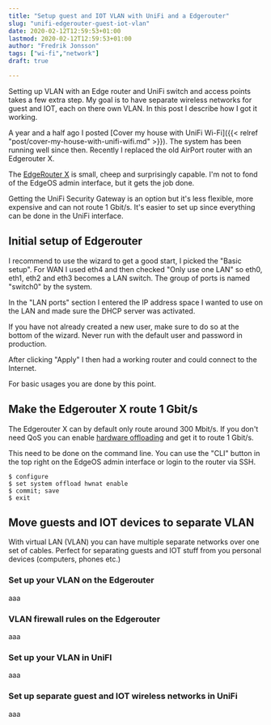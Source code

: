 ```yaml
---
title: "Setup guest and IOT VLAN with UniFi and a Edgerouter"
slug: "unifi-edgerouter-guest-iot-vlan"
date: 2020-02-12T12:59:53+01:00
lastmod: 2020-02-12T12:59:53+01:00
author: "Fredrik Jonsson"
tags: ["wi-fi","network"]
draft: true

---
```


Setting up VLAN with an Edge router and UniFi switch and access points takes a few extra step. My goal is to have separate wireless networks for guest and IOT, each on there own VLAN. In this post I describe how I got it working.

A year and a half ago I posted [Cover my house with UniFi Wi-Fi]({{< relref "post/cover-my-house-with-unifi-wifi.md" >}}). The system has been running well since then. Recently I replaced the old AirPort router with an Edgerouter X.

The [EdgeRouter X](https://www.ui.com/edgemax/edgerouter-x/) is small, cheep and surprisingly capable. I'm not to fond of the EdgeOS admin interface, but it gets the job done.

Getting the UniFi Security Gateway is an option but it's less flexible, more expensive and can not route 1 Gbit/s. It's easier to set up since everything can be done in the UniFi interface.


## Initial setup of Edgerouter

I recommend to use the wizard to get a good start, I picked the "Basic setup". For WAN I used eth4 and then checked "Only use one LAN" so eth0, eth1, eth2 and eth3 becomes a LAN switch. The group of ports is named "switch0" by the system.

In the "LAN ports" section I entered the IP address space I wanted to use on the LAN and  made sure the DHCP server was activated.

If you have not already created a new user, make sure to do so at the bottom of the wizard. Never run with the default user and password in production.

After clicking "Apply" I then had a working router and could connect to the Internet.

For basic usages you are done by this point.


## Make the Edgerouter X route 1 Gbit/s

The Edgerouter X can by default only route around 300 Mbit/s. If you don't need QoS you can enable [hardware offloading](https://help.ubnt.com/hc/en-us/articles/115006567467-EdgeRouter-Hardware-Offloading) and get it to route 1 Gbit/s.

This need to be done on the command line. You can use the "CLI" button in the top right on the EdgeOS admin interface or login to the router via SSH.

~~~~
$ configure
$ set system offload hwnat enable
$ commit; save
$ exit
~~~~


## Move guests and IOT devices to separate VLAN

With virtual LAN (VLAN) you can have multiple separate networks over one set of cables. Perfect for separating guests and IOT stuff from you personal devices (computers, phones etc.)


### Set up your VLAN on the Edgerouter

aaa


### VLAN firewall rules on the Edgerouter

aaa


### Set up your VLAN in UniFI

aaa



### Set up separate guest and IOT wireless networks in UniFi

aaa